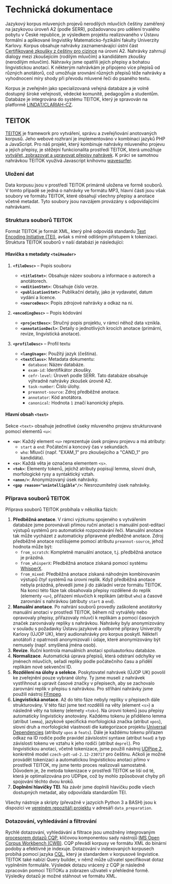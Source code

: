 # Technická dokumentace

Jazykový korpus mluvených projevů nerodilých mluvčích češtiny zaměřený na jazykovou úroveň A2 (podle SERR), požadovanou pro udělení trvalého pobytu v České republice, je výsledkem projektu realizovaného v Ústavu formální a aplikované lingvistiky Matematicko-fyzikální fakulty Univerzity Karlovy. Korpus obsahuje nahrávky zaznamenávající ústní část [Certifikované zkoušky z češtiny pro cizince](http://ujop.cuni.cz/cce) na úrovni A2. Nahrávky zahrnují dialogy mezi zkoušejícím (rodilým mluvčím) a kandidátem zkoušky (nerodilým mluvčím). Náhravky jsme opatřili jejich přepisy a bohatou lingvistickou anotací. K některým nahrávkám je připojeno více přepisů od různých anotátorů, což umožňuje srovnání různých přepisů téže nahrávky a vyhodnocení míry shody při převodu mluvené řeči do psaného textu. 

Korpus je zveřejněn jako specializovaná veřejná databáze a je volně dostupný široké veřejnosti, vědecké komunitě, pedagogům a studentům.
Databáze je integrována do systému TEITOK, který je spravován na platformě [LINDAT/CLARIAH-CZ](https://lindat.cz/).

## TEITOK

[TEITOK](http://teitok.corpuswiki.org/) je framework pro vytváření, správu a zveřejňování anotovaných korpusů. 
Jeho webové rozhraní je implementováno v kombinaci jazyků PHP a JavaScript.
Pro náš projekt, který kombinuje nahrávky mluveného projevu a jejich přepisy, je stěžejní funkcionalita prostředí TEITOK, která umožňuje [vytvářet, zobrazovat a upravovat přepisy nahrávek](http://www.teitok.org/index.php?action=help&id=wavesurfer).
K práci se samotnou nahrávkou TEITOK využívá Javascript knihovnu [wavesurfer](http://wavesurfer-js.org/).

### Uložení dat
Data korpusu jsou v prostředí TEITOK primárně uložena ve formě souborů.
V tomto případě se jedná o nahrávky ve formátu MP3, hlavní části jsou však soubory ve formátu TEITOK, které obsahují všechny přepisy a anotace včetně metadat. Tyto soubory jsou navzájem provázány s odpovídajícími nahrávkami.

### Struktura souborů TEITOK
Formát TEITOK je formát XML, který plně odpovídá standardu [Text Encoding Initiative (TEI)](https://www.tei-c.org/), avšak s mírně odlišným přístupem k tokenizaci. Struktura TEITOK souborů v naší databázi je následující:

#### Hlavička s metadaty `<teiHeader>`
1. **`<fileDesc>`** – Popis souboru
    - **`<titleStmt>`**: Obsahuje název souboru a informace o autorech a anotátorech.
    - **`<editionStmt>`**: Obsahuje číslo verze.
    - **`<publicationStmt>`**: Publikační detaily, jako je vydavatel, datum vydání a licence.
    - **`<sourceDesc>`**: Popis zdrojové nahrávky a odkaz na ni.

2. **`<encodingDesc>`** – Popis kódování
    - **`<projectDesc>`**: Stručný popis projektu, v rámci něhož data vznikla.
    - **`<annotationDecl>`**: Detaily o jednotlivých krocích anotace (primární, revize, lingvistická anotace).

3. **`<profileDesc>`** – Profil textu
    - **`<langUsage>`**: Použitý jazyk (čeština).
    - **`<textClass>`**: Metadata dokumentu:
       - `database`: Název databáze.
       - `exam-id`: Identifikátor zkoušky.
       - `cefr-level`: Úroveň podle SERR. Tato databáze obsahuje výhradně nahrávky zkoušek úrovně A2.
       - `task-number`: Číslo úlohy.
       - `preannot-source`: Zdroj předběžné anotace.
       - `annotator`: Kód anotátora.
       - `canonical`: Hodnota `1` značí kanonický přepis.

#### Hlavní obsah `<text>`
Sekce `<text>` obsahuje jednotlivé úseky mluveného projevu strukturované pomocí elementů `<u>`:
- **`<u>`**: Každý element `<u>` reprezentuje úsek projevu projevu a má atributy:
   - `start` a `end`: Počáteční a koncový čas v sekundách.
   - `who`: Mluvčí (např. "EXAM_1" pro zkoušejícího a "CAND_1" pro kandidáta).
- **`<s>`**: Každá věta je označena elementem `<s>`.
- **`<tok>`**: Elementy tokenů, jejichž atributy popisují lemma, slovní druh, morfologické rysy a syntaktický vztah.
- **`<anon/>`**: Anonymizovaný úsek nahrávky.
- **`<gap reason="unintelligible"/>`**: Nesrozumitelný úsek nahrávky.

### Příprava souborů TEITOK
Příprava souborů TEITOK probíhala v několika fázích:

1. **Předběžná anotace**. V rámci výzkumu spojeného s vytvářením databáze jsme porovnávali přímou ruční anotaci s manuální post-editací výstupů systémů pro automatické rozpoznávání řeči. Manuální anotace tak může vycházet z automaticky připravené předběžné anotace. Zdroj předběžné anotace rozlišujeme pomocí atributu `preannot-source`, jehož hodnota může být:
    - `from_scratch`: Kompletně manuální anotace, t.j. předběžná anotace je prázdná.
    - `from_whisperX`: Předběžná anotace získaná pomocí systému [WhisperX](https://github.com/m-bain/whisperX).
    - `from_mixed`: Předběžná anotace získaná náhodným kombinovaním výstupů čtyř systémů na úrovni replik.
Když předběžná anotace nebyla prázdná, převedli jsme ji do základní verze formátu TEITOK.
Na konci této fáze tak obsahovala přepisy rozdělené do replik (elementy `<u>`), přiřazení mluvčích k replikám (atribut `who`) a časové zarovnání s nahrávkou (atributy `start` a `end`).
2. **Manuální anotace**. Po nahrání souborů provedly zaškolené anotátorky manuální anotaci v prostředí TEITOK, během níž vytvářely nebo opravovaly přepisy, přiřazovaly mluvčí k replikám a pomocí časových značek zarovnávaly repliky s nahrávkou.
Nahrávky byly anonymizovány v souladu s požadavky Ústavu jazykové a odborné přípravy Univerzity Karlovy (ÚJOP UK), který audionahrávky pro korpus poskytl. Někteří anotátoři z opatrnosti anonymizovali i údaje, které anonymizovány být nemusely (např. smyšlená jména osob).
4. **Revize**. Ruční kontrola manuálních anotací spoluautorkou databáze.
5. **Normalizace**. Automatická úprava přepisů, která odstraní odchylky ve jménech mluvčích, seřadí repliky podle počátečního času a přidělí replikám nové sekvenční ID.
6. **Rozdělení na úlohy a selekce**. Poskytovatel nahrávek (ÚJOP UK) povolil ke zveřejnění pouze vybrané úlohy. Ty jsme museli z nahrávek vystřihnout a upravit časové značky v přepisech, aby se zachovalo zarovnání replik v přepisu s nahrávkou. Pro stříhání nahrávky jsme použili nástroj [FFmpeg](https://www.ffmpeg.org/).
7. **Lingvistická anotace**. Až do této fáze nebyly repliky v přepisech dále strukturovány. V této fázi jsme text rozdělili na věty (element `<s>`) a následně věty na tokeny (elemety `<tok>`). Na úrovni tokenů jsou přepisy automaticky lingvisticky anotovány. Každému tokenu je přiděleno lemma (atribut `lemma`), jazykově specifická morfologická značka (atribut `xpos`), slovní druh a morfologické vlastnosti dle kategorizace projektu [Universal Dependencies](https://universaldependencies.org/) (atributy `upos` a `feats`). Dále je každému tokenu přiřazen odkaz na ID rodiče podle pravidel závislostní syntaxe (atribut `head`) a typ závislosti tokenu ve vztahu k jeho rodiči (atribut `deprel`).
Pro lingvistickou anotaci, včetně tokenizace, jsme použili nástroj [UDPipe 2](https://ufal.mff.cuni.cz/udpipe/2), konkrétně model `czech-pdt-ud-2.12-230717` pro češtinu. Ačkoli je možné provádět tokenizaci a automatickou lingvistickou anotaci přímo v prostředí TEITOK, my jsme tento proces realizovali samostatně. Důvodem je, že metoda tokenizace v prostředí TEITOK se liší od té, která je optimalizována pro UDPipe, což by mohlo způsobovat chyby při spojování těchto dvou kroků.
8. **Doplnění hlavičky TEI**. Na závěr jsme doplnili hlavičku podle všech dostupných metadat, aby odpovídala standardům TEI.

Všechy nástroje a skripty (převažně v jazycích Python 3 a BASH) jsou k dispozici ve [verejném repozitáři projektu](https://github.com/ufal/evaldio) v adresáři `data_preparation`.

### Dotazování, vyhledávání a filtrování
Rychlé dotazování, vyhledávání a filtrace jsou umožněny integrovaným [procesorem dotazů CQP](https://cwb.sourceforge.io/files/CQP_Manual.pdf), klíčovou komponentou sady nástrojů [IMS Open Corpus Workbench (CWB)](https://cwb.sourceforge.io/).
CQP převádí korpusy ve formátu XML do binární podoby a efektivně je indexuje.
Dotazování v indexovaných korpusech probíhá pomocí jazyka [CQL](https://www.cambridge.org/sketch/help/userguides/CQL%20Help%201.3.pdf), který je standardem v korpusové lingvistice. 
TEITOK také nabízí Query builder, v němž může uživatel specifikovat dotaz vyplněním formuláře. 
Výsledek dotazu vrácený z CQP je následně zpracován pomocí TEITOKu a zobrazen uživateli v přehledné formě.
Výsledky dotazů je možné stáhnout ve formátu XML.
